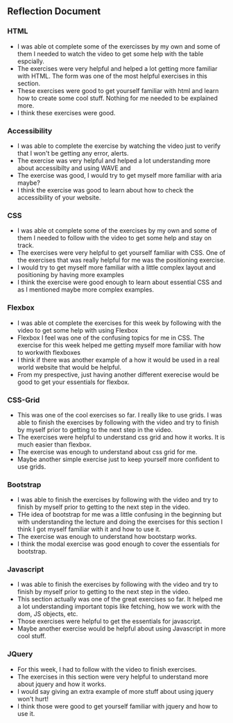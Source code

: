 ## Reflection Document

### HTML

- I was able ot complete some of the exercisses by my own and some of them I needed to watch the video to get some help with the table espcially.
- The exercises were very helpful and helped a lot getting more familiar with HTML. The form was one of the most helpful exercises in this section.
- These exercises were good to get yourself familiar with html and learn how to create some cool stuff. Nothing for me needed to be explained more.
- I think these exercises were good.

### Accessibility

- I was able to complete the exercise by watching the video just to verify that I won't be getting any error, alerts.
- The exercise was very helpful and helped a lot understanding more about accessibilty and using WAVE and
- The exercise was good, I would try to get myself more familiar with aria maybe?
- I think the exercise was good to learn about how to check the accessibility of your website.

### CSS

- I was able ot complete some of the exercises by my own and some of them I needed to follow with the video to get some help and stay on track.
- The exercises were very helpful to get yourself familiar with CSS. One of the exercises that was really helpful for me was the positioning exercise.
- I would try to get myself more familiar with a little complex layout and positioning by having more examples
- I think the exercise were good enough to learn about essential CSS and as I mentioned maybe more complex examples.

### Flexbox

- I was able ot complete the exercises for this week by following with the video to get some help with using Flexbox
- Flexbox I feel was one of the confusing topics for me in CSS. The exercise for this week helped me getting myself more familiar with how to workwith flexboxes
- I think if there was another example of a how it would be used in a real world website that would be helpful.
- From my prespective, just having another different exerecise would be good to get your essentials for flexbox.

### CSS-Grid

- This was one of the cool exercises so far. I really like to use grids. I was able to finish the exercises by following with the video and try to finish by myself prior to getting to the next step in the video.
- The exercises were helpful to understand css grid and how it works. It is much easier than flexbox.
- The exercise was enough to understand about css grid for me.
- Maybe another simple exercise just to keep yourself more confident to use grids.

### Bootstrap

- I was able to finish the exercises by following with the video and try to finish by myself prior to getting to the next step in the video.
- THe idea of bootstrap for me was a little confusing in the beginning but with understanding the lecture and doing the exercises for this section I think I got myself familiar with it and how to use it.
- The exercise was enough to understand how bootstarp works.
- I think the modal exercise was good enough to cover the essentials for bootstrap.

### Javascript

- I was able to finish the exercises by following with the video and try to finish by myself prior to getting to the next step in the video.
- This section actually was one of the great exercises so far. It helped me a lot understanding important topis like fetching, how we work with the dom, JS objects, etc.
- Those exercises were helpful to get the essentials for javascript.
- Maybe another exercise would be helpful about using Javascript in more cool stuff.

### JQuery

- For this week, I had to follow with the video to finish exercises.
- The exercises in this section were very helpful to understand more about jquery and how it works.
- I would say giving an extra example of more stuff about using jquery won't hurt!
- I think those were good to get yourself familiar with jquery and how to use it.
